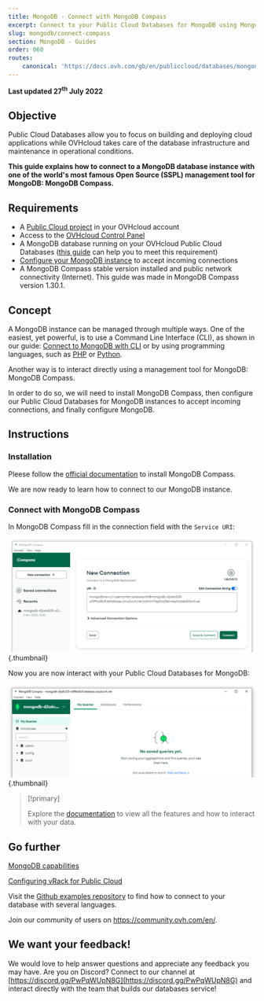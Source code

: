 ```yaml
---
title: MongoDB - Connect with MongoDB Compass
excerpt: Connect to your Public Cloud Databases for MongoDB using MongoDB Compass
slug: mongodb/connect-compass
section: MongoDB - Guides
order: 060
routes:
    canonical: 'https://docs.ovh.com/gb/en/publiccloud/databases/mongodb/connect-compass/'
---
```


**Last updated 27<sup>th</sup> July 2022**

## Objective

Public Cloud Databases allow you to focus on building and deploying cloud applications while OVHcloud takes care of the database infrastructure and maintenance in operational conditions.

**This guide explains how to connect to a MongoDB database instance with one of the world's most famous Open Source (SSPL) management tool for MongoDB: MongoDB Compass.**

## Requirements

- A [Public Cloud project](https://www.ovhcloud.com/es/public-cloud/) in your OVHcloud account
- Access to the [OVHcloud Control Panel](https://ca.ovh.com/auth/?action=gotomanager&from=https://www.ovh.com/world/&ovhSubsidiary=ws)
- A MongoDB database running on your OVHcloud Public Cloud Databases ([this guide](https://docs.ovh.com/us/es/publiccloud/databases/getting-started/) can help you to meet this requirement)
- [Configure your MongoDB instance](https://docs.ovh.com/us/es/publiccloud/databases/mongodb/managing-service/) to accept incoming connections
- A MongoDB Compass stable version installed and public network connectivity (Internet). This guide was made in MongoDB Compass version 1.30.1.

## Concept

A MongoDB instance can be managed through multiple ways.
One of the easiest, yet powerful, is to use a Command Line Interface (CLI), as shown in our guide: [Connect to MongoDB with CLI](https://docs.ovh.com/us/es/publiccloud/databases/mongodb/connect-cli/) or by using programming languages, such as [PHP](https://docs.ovh.com/us/es/publiccloud/databases/mongodb/connect-php/) or [Python](https://docs.ovh.com/us/es/publiccloud/databases/mongodb/connect-python/).

Another way is to interact directly using a management tool for MongoDB: MongoDB Compass.

In order to do so, we will need to install MongoDB Compass, then configure our Public Cloud Databases for MongoDB instances to accept incoming connections, and finally configure MongoDB.

## Instructions

### Installation

Pleese follow the [official documentation](https://docs.mongodb.com/compass/current/install/) to install MongoDB Compass.

We are now ready to learn how to connect to our MongoDB instance.

### Connect with MongoDB Compass

In MongoDB Compass fill in the connection field with the `Service URI`:

![New connection](images/new-connection.png){.thumbnail}

Now you are now interact with your Public Cloud Databases for MongoDB:

![Connected](images/connected.png){.thumbnail}

> [!primary]
>
> Explore the [documentation](https://docs.mongodb.com/compass/current/) to view all the features and how to interact with your data.
>

## Go further

[MongoDB capabilities](https://docs.ovh.com/us/es/publiccloud/databases/mongodb/capabilities/)

[Configuring vRack for Public Cloud](https://docs.ovh.com/us/es/public-cloud/public-cloud-vrack/)

Visit the [Github examples repository](https://github.com/ovh/public-cloud-databases-examples/tree/main/databases/mongodb) to find how to connect to your database with several languages.

Join our community of users on <https://community.ovh.com/en/>.

## We want your feedback!

We would love to help answer questions and appreciate any feedback you may have.
Are you on Discord? Connect to our channel at [https://discord.gg/PwPqWUpN8G](https://discord.gg/PwPqWUpN8G) and interact directly with the team that builds our databases service!
